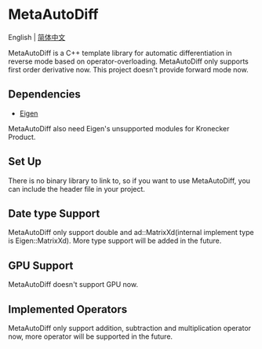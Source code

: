 # MetaAutoDiff

English | [简体中文](./README_cn.md)

MetaAutoDiff is a C++ template library for automatic differentiation in reverse mode based on operator-overloading. MetaAutoDiff only supports first order derivative now. This project doesn't provide forward mode now.

## Dependencies
- [Eigen](http://eigen.tuxfamily.org/index.php?title=Main_Page)

MetaAutoDiff also need Eigen's unsupported modules for Kronecker Product.

## Set Up
There is no binary library to link to, so if you want to use MetaAutoDiff, you can include the header file in your project.

## Date type Support
MetaAutoDiff only support double and ad::MatrixXd(internal implement type is Eigen::MatrixXd). More type support will be added in the future.

## GPU Support
MetaAutoDiff doesn't support GPU now.

## Implemented Operators
MetaAutoDiff only support addition, subtraction and multiplication operator now, more operator will be supported in the future.

